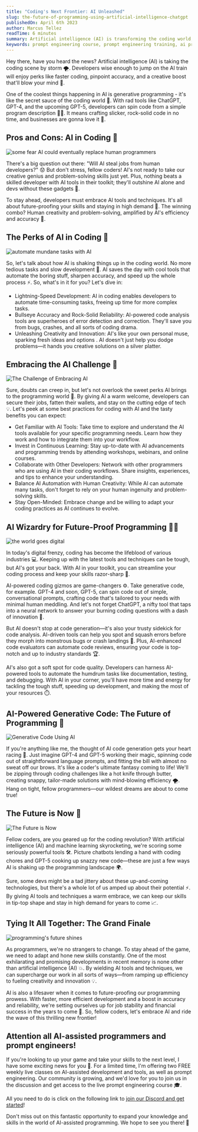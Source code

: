 ```yaml
---
title: "Coding's Next Frontier: AI Unleashed"
slug: the-future-of-programming-using-artificial-intelligence-chatgpt
publishedOn: April 6th 2023
author: Marcus Tellez
readTime: 6 minutes
summary: Artificial intelligence (AI) is transforming the coding world, and developers who leverage its capabilities will gain an advantage in the job market. Utilizing AI methods, programmers can enjoy quicker development, greater accuracy, and heightened creativity.
keywords: prompt engineering course, prompt engineering training, ai prompt engineer, using chatgpt for programming, openai prompt engineering
---
```


Hey there, have you heard the news? Artificial intelligence (AI) is taking the coding scene by storm 🌪️. Developers wise enough to jump on the AI train will enjoy perks like faster coding, pinpoint accuracy, and a creative boost that'll blow your mind 🤯.

One of the coolest things happening in AI is generative programming - it's like the secret sauce of the coding world 🍔. With rad tools like ChatGPT, GPT-4, and the upcoming GPT-5, developers can spin code from a simple program description 🧙‍♂️. It means crafting slicker, rock-solid code in no time, and businesses are gonna love it 💼.

## Pros and Cons: AI in Coding 🎢

![some fear AI could eventually replace human programmers](https://aipaired.com/images/articles/the-future-of-coding-with-ai/sad-programmer-kneeling-min.png)

There's a big question out there: "Will AI steal jobs from human developers?" 😟 But don't stress, fellow coders! AI's not ready to take our creative genius and problem-solving skills just yet. Plus, nothing beats a skilled developer with AI tools in their toolkit; they'll outshine AI alone and devs without these gadgets 🌟.

To stay ahead, developers must embrace AI tools and techniques. It's all about future-proofing your skills and staying in high demand 🚀. The winning combo? Human creativity and problem-solving, amplified by AI's efficiency and accuracy 🧠.

## The Perks of AI in Coding 🎁

![automate mundane tasks with AI](https://aipaired.com/images/articles/the-future-of-coding-with-ai/automate-tasks-min.png)

So, let's talk about how AI is shaking things up in the coding world. No more tedious tasks and slow development 🐢. AI saves the day with cool tools that automate the boring stuff, sharpen accuracy, and speed up the whole process ⚡. So, what's in it for you? Let's dive in:

- Lightning-Speed Development: AI in coding enables developers to automate time-consuming tasks, freeing up time for more complex tasks.
- Bullseye Accuracy and Rock-Solid Reliability: AI-powered code analysis tools are superheroes of error detection and correction. They'll save you from bugs, crashes, and all sorts of coding drama.
- Unleashing Creativity and Innovation: AI's like your own personal muse, sparking fresh ideas and options . AI doesn't just help you dodge problems—it hands you creative solutions on a silver platter.

## Embracing the AI Challenge 🤝

![The Challenge of Embracing AI](https://aipaired.com/images/articles/the-future-of-coding-with-ai/obstacles-min.png)

Sure, doubts can creep in, but let's not overlook the sweet perks AI brings to the programming world 🍭. By giving AI a warm welcome, developers can secure their jobs, fatten their wallets, and stay on the cutting edge of tech 💡. Let's peek at some best practices for coding with AI and the tasty benefits you can expect:

- Get Familiar with AI Tools: Take time to explore and understand the AI tools available for your specific programming needs. Learn how they work and how to integrate them into your workflow.
- Invest in Continuous Learning: Stay up-to-date with AI advancements and programming trends by attending workshops, webinars, and online courses.
- Collaborate with Other Developers: Network with other programmers who are using AI in their coding workflows. Share insights, experiences, and tips to enhance your understanding.
- Balance AI Automation with Human Creativity: While AI can automate many tasks, don't forget to rely on your human ingenuity and problem-solving skills.
- Stay Open-Minded: Embrace change and be willing to adapt your coding practices as AI continues to evolve.

## AI Wizardry for Future-Proof Programming 🧙‍♂️

![the world goes digital](https://aipaired.com/images/articles/the-future-of-coding-with-ai/digital-world-min.png)

In today's digital frenzy, coding has become the lifeblood of various industries 💻. Keeping up with the latest tools and techniques can be tough, but AI's got your back. With AI in your toolkit, you can streamline your coding process and keep your skills razor-sharp 🔪.

AI-powered coding gizmos are game-changers ⚙️. Take generative code, for example. GPT-4 and soon, GPT-5, can spin code out of simple, conversational prompts, crafting code that's tailored to your needs with minimal human meddling. And let's not forget ChatGPT, a nifty tool that taps into a neural network to answer your burning coding questions with a dash of innovation 🚀.

But AI doesn't stop at code generation—it's also your trusty sidekick for code analysis. AI-driven tools can help you spot and squash errors before they morph into monstrous bugs or crash landings 🐜. Plus, AI-enhanced code evaluators can automate code reviews, ensuring your code is top-notch and up to industry standards 🏆.

AI's also got a soft spot for code quality. Developers can harness AI-powered tools to automate the humdrum tasks like documentation, testing, and debugging. With AI in your corner, you'll have more time and energy for tackling the tough stuff, speeding up development, and making the most of your resources ⏱️.

## AI-Powered Generative Code: The Future of Programming 🚀

![Generative Code Using AI](https://aipaired.com/images/articles/the-future-of-coding-with-ai/robots-building-robots-min.png)

If you're anything like me, the thought of AI code generation gets your heart racing 💓. Just imagine GPT-4 and GPT-5 working their magic, spinning code out of straightforward language prompts, and fitting the bill with almost no sweat off our brows. It's like a coder's ultimate fantasy coming to life! We'll be zipping through coding challenges like a hot knife through butter, creating snappy, tailor-made solutions with mind-blowing efficiency 🌪️. Hang on tight, fellow programmers—our wildest dreams are about to come true!

## The Future is Now 🌟

![The Future is Now](https://aipaired.com/images/articles/the-future-of-coding-with-ai/future-now-min.png)

Fellow coders, are you geared up for the coding revolution? With artificial intelligence (AI) and machine learning skyrocketing, we're scoring some seriously powerful tools 🛠️. Picture chatbots lending a hand with coding chores and GPT-5 cooking up snazzy new code—these are just a few ways AI is shaking up the programming landscape 🌍.

Sure, some devs might be a tad jittery about these up-and-coming technologies, but there's a whole lot of us amped up about their potential ⚡. By giving AI tools and techniques a warm embrace, we can keep our skills in tip-top shape and stay in high demand for years to come 📈.

## Tying It All Together: The Grand Finale

![programming's future shines](https://aipaired.com/images/articles/the-future-of-coding-with-ai/kid-coding-min.png)

As programmers, we're no strangers to change. To stay ahead of the game, we need to adapt and hone new skills constantly. One of the most exhilarating and promising developments in recent memory is none other than artificial intelligence (AI) 💥. By wielding AI tools and techniques, we can supercharge our work in all sorts of ways—from ramping up efficiency to fueling creativity and innovation 💡.

AI is also a lifesaver when it comes to future-proofing our programming prowess. With faster, more efficient development and a boost in accuracy and reliability, we're setting ourselves up for job stability and financial success in the years to come 💼. So, fellow coders, let's embrace AI and ride the wave of this thrilling new frontier!

## Attention all AI-assisted programmers and prompt engineers!

If you're looking to up your game and take your skills to the next level, I have some exciting news for you 🎉. For a limited time, I'm offering two FREE weekly live classes on AI-assisted development and tools, as well as prompt engineering. Our community is growing, and we'd love for you to join us in the discussion and get access to the live prompt engineering course 🎓.

All you need to do is click on the following link to [join our Discord and get started](https://discord.gg/D9PdH96xe9)!

Don't miss out on this fantastic opportunity to expand your knowledge and skills in the world of AI-assisted programming. We hope to see you there! 🚀
